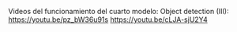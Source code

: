 Videos del funcionamiento del cuarto modelo: Object detection (III):
https://youtu.be/pz_bW36u91s
https://youtu.be/cLJA-sjU2Y4
